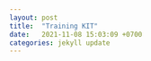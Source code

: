 ```yaml
---
layout: post
title:  "Training KIT"
date:   2021-11-08 15:03:09 +0700
categories: jekyll update
---
```

